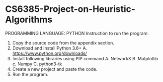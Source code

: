 # CS6385-Project-on-Heuristic-Algorithms
PROGRAMMING LANGUAGE: PYTHON
Instruction to run the program:
1. Copy the source code from the appendix section.
2. Download and Install Python 3.6+
    A. https://www.python.org/downloads/
3. Install following libraries using PIP command
    A. NetworkX
    B. Matplotlib
    c. Numpy
C. python3-tk 
4. Create a new project and paste the code.
5. Run the program.


